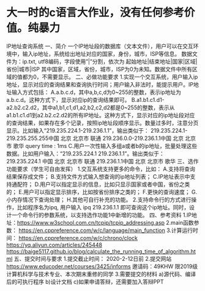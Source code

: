 # 大一时的c语言大作业，没有任何参考价值。纯暴力
IP地址查询系统
一、简介
一个IP地址段的数据库（文本文件），用户可以在交互环境中，输入ip地址，系统给出地址对应的国家，身份，城市，ISP等信息。
数据文件为：ip.txt, utf8编码，字段使用”|”分割，依次为
起始地址|结束地址|国家|区域|省份|城市|ISP
其中国家，区域，省份，城市，ISP为0为未知。数据文件中所有区域的值都为0，不需要显示。
二、必做功能要求
1.实现一个交互系统，用户输入ip地址，显示对应的查询结果和查询执行时间；用户输入非法时，能提示用户。IP地址输入方式包括：
A.a.b.c.d，其中a,b,c,d为0~255的整数，表示ip地址为a.b.c.d。这种方式下，显示对应ip的查询结果即可。
B.a1.b1.c1.d1-a2.b2.c2.d2，其中a1,b1,c1,d1,a2,b2,c2,d2都是0~255的整数，表示从a1.b1.c1.d1到a2.b2.c2.d2的所有IP地址。这种方式下，显示对应的ip地址段对应的查询结果，如果存在多个记录，按照ip地址段顺序显示。数量过多时，注意分页显示。比如输入“219.235.224.1-219.236.1.1”，输出类似于：
219.235.224.1-219.235.255.255中国 北京 北京市 联通
219.236.0.0-219.236.1.1中国 北京 北京市 歌华
query time : 1ms
C.用户一次性输入多组a或者b的ip地址，批量处理这些数据。比如用户输入：“219.235.224.1 219.236.1.1”。输出类似于：
219.235.224.1 中国 北京 北京市 联通
219.236.1.1中国 北京 北京市 歌华
三、选作功能要求（学生可自由发挥）
1.交互系统支持更多的命令，比如：
A.支持将查询结果保存成文件；
B.支持文件方式输入想查询的ip地址列表；
C.IP地址表示中支持通配符；
D.用户可以指定显示的信息，比如只显示国家或者中国，省份之类的；
E.用户可以指定显示排序，比如按省份排序之类的；
F.更快的查询速度；
G.小内存情况下查询处理；
H.其他可自行补充的功能。
2.支持命令行的方式进行操作，比如程序名为ipq, 用户输入 ipq 219.236.1.1 即可查询这个ip地址。同时，设计一个命令行的参数系统，以支持选作功能1中新增的功能。
四、参考资料
1.IP地址：https://www.w3school.com.cn/tcpip/tcpip_addressing.asp
2.main函数参数： https://en.cppreference.com/w/c/language/main_function
3.计算运行时间： https://en.cppreference.com/w/c/chrono/clock 
  https://yq.aliyun.com/articles/245448
https://baige5117.github.io/blog/calculate_the_running_time_of_algorithm.html
五、提交时间与要求
1.提交截止时间： 2020-2-12日前
2.提交网站
https://www.educoder.net/courses/3425/informs 
邀请码：49KHW
限2019级计算机科学与技术专业、本次期末重修的同学
3.需要提交的材料
a)源代码、编译后的可执行程序
b)设计文档
c)如果申请答辩，还需要加入答辩PPT
